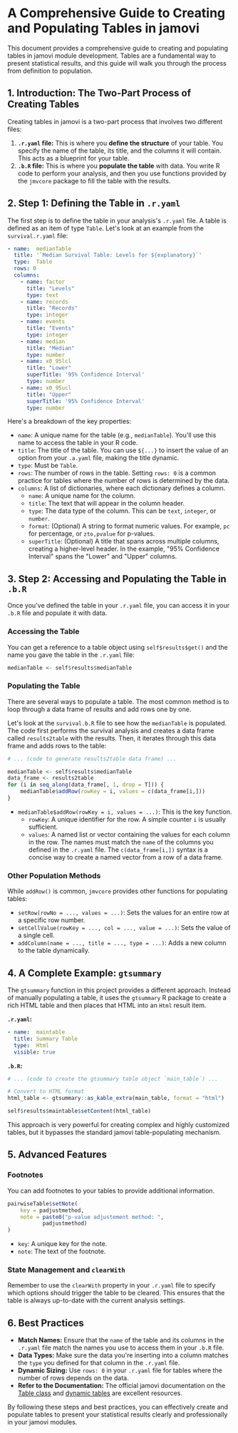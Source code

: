 # A Comprehensive Guide to Creating and Populating Tables in jamovi

This document provides a comprehensive guide to creating and populating tables in jamovi module development. Tables are a fundamental way to present statistical results, and this guide will walk you through the process from definition to population.

## 1. Introduction: The Two-Part Process of Creating Tables

Creating tables in jamovi is a two-part process that involves two different files:

1.  **`.r.yaml` file:** This is where you **define the structure** of your table. You specify the name of the table, its title, and the columns it will contain. This acts as a blueprint for your table.
2.  **`.b.R` file:** This is where you **populate the table** with data. You write R code to perform your analysis, and then you use functions provided by the `jmvcore` package to fill the table with the results.

## 2. Step 1: Defining the Table in `.r.yaml`

The first step is to define the table in your analysis's `.r.yaml` file. A table is defined as an item of type `Table`. Let's look at an example from the `survival.r.yaml` file:

```yaml
- name:  medianTable
  title: '`Median Survival Table: Levels for ${explanatory}`'
  type:  Table
  rows: 0
  columns:
    - name: factor
      title: "Levels"
      type: text
    - name: records
      title: "Records"
      type: integer
    - name: events
      title: "Events"
      type: integer
    - name: median
      title: "Median"
      type: number
    - name: x0_95lcl
      title: "Lower"
      superTitle: '95% Confidence Interval'
      type: number
    - name: x0_95ucl
      title: "Upper"
      superTitle: '95% Confidence Interval'
      type: number
```

Here's a breakdown of the key properties:

*   `name`: A unique name for the table (e.g., `medianTable`). You'll use this name to access the table in your R code.
*   `title`: The title of the table. You can use `${...}` to insert the value of an option from your `.a.yaml` file, making the title dynamic.
*   `type`: Must be `Table`.
*   `rows`: The number of rows in the table. Setting `rows: 0` is a common practice for tables where the number of rows is determined by the data.
*   `columns`: A list of dictionaries, where each dictionary defines a column.
    *   `name`: A unique name for the column.
    *   `title`: The text that will appear in the column header.
    *   `type`: The data type of the column. This can be `text`, `integer`, or `number`.
    *   `format`: (Optional) A string to format numeric values. For example, `pc` for percentage, or `zto,pvalue` for p-values.
    *   `superTitle`: (Optional) A title that spans across multiple columns, creating a higher-level header. In the example, "95% Confidence Interval" spans the "Lower" and "Upper" columns.

## 3. Step 2: Accessing and Populating the Table in `.b.R`

Once you've defined the table in your `.r.yaml` file, you can access it in your `.b.R` file and populate it with data.

### Accessing the Table

You can get a reference to a table object using `self$results$get()` and the name you gave the table in the `.r.yaml` file:

```R
medianTable <- self$results$medianTable
```

### Populating the Table

There are several ways to populate a table. The most common method is to loop through a data frame of results and add rows one by one.

Let's look at the `survival.b.R` file to see how the `medianTable` is populated. The code first performs the survival analysis and creates a data frame called `results2table` with the results. Then, it iterates through this data frame and adds rows to the table:

```R
# ... (code to generate results2table data frame) ...

medianTable <- self$results$medianTable
data_frame <- results2table
for (i in seq_along(data_frame[, 1, drop = T])) {
    medianTable$addRow(rowKey = i, values = c(data_frame[i,]))
}
```

*   `medianTable$addRow(rowKey = i, values = ...)`: This is the key function.
    *   `rowKey`: A unique identifier for the row. A simple counter `i` is usually sufficient.
    *   `values`: A named list or vector containing the values for each column in the row. The names must match the `name` of the columns you defined in the `.r.yaml` file. The `c(data_frame[i,])` syntax is a concise way to create a named vector from a row of a data frame.

### Other Population Methods

While `addRow()` is common, `jmvcore` provides other functions for populating tables:

*   `setRow(rowNo = ..., values = ...)`: Sets the values for an entire row at a specific row number.
*   `setCellValue(rowKey = ..., col = ..., value = ...)`: Sets the value of a single cell.
*   `addColumn(name = ..., title = ..., type = ...)`: Adds a new column to the table dynamically.

## 4. A Complete Example: `gtsummary`

The `gtsummary` function in this project provides a different approach. Instead of manually populating a table, it uses the `gtsummary` R package to create a rich HTML table and then places that HTML into an `Html` result item.

**`.r.yaml`:**

```yaml
- name:  maintable
  title: Summary Table
  type:  Html
  visible: true
```

**`.b.R`:**

```R
# ... (code to create the gtsummary table object `main_table`) ...

# Convert to HTML format
html_table <- gtsummary::as_kable_extra(main_table, format = "html")

self$results$maintable$setContent(html_table)
```

This approach is very powerful for creating complex and highly customized tables, but it bypasses the standard jamovi table-populating mechanism.

## 5. Advanced Features

### Footnotes

You can add footnotes to your tables to provide additional information.

```R
pairwiseTable$setNote(
    key = padjustmethod,
    note = paste0("p-value adjustement method: ",
           padjustmethod)
)
```

*   `key`: A unique key for the note.
*   `note`: The text of the footnote.

### State Management and `clearWith`

Remember to use the `clearWith` property in your `.r.yaml` file to specify which options should trigger the table to be cleared. This ensures that the table is always up-to-date with the current analysis settings.

## 6. Best Practices

*   **Match Names:** Ensure that the `name` of the table and its columns in the `.r.yaml` file match the names you use to access them in your `.b.R` file.
*   **Data Types:** Make sure the data you're inserting into a column matches the `type` you defined for that column in the `.r.yaml` file.
*   **Dynamic Sizing:** Use `rows: 0` in your `.r.yaml` file for tables where the number of rows depends on the data.
*   **Refer to the Documentation:** The official jamovi documentation on the [Table class](https://dev.jamovi.org/api_table.html) and [dynamic tables](https://dev.jamovi.org/tuts0201-dynamic-tables.html) are excellent resources.

By following these steps and best practices, you can effectively create and populate tables to present your statistical results clearly and professionally in your jamovi modules.
